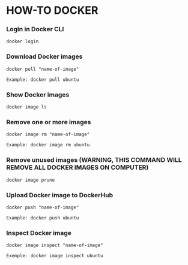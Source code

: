 # HOW-TO DOCKER

### Login in Docker CLI

```
docker login
```

### Download Docker images

```
docker pull "name-of-image"

Example: docker pull ubuntu
```

### Show Docker images

```
docker image ls
```

### Remove one or more images

```
docker image rm "name-of-image"

Example: docker image rm ubuntu
```

### Remove unused images (WARNING, THIS COMMAND WILL REMOVE ALL DOCKER IMAGES ON COMPUTER)

```
docker image prune
```

### Upload Docker image to DockerHub

```
docker push "name-of-image"

Example: docker push ubuntu
```

### Inspect Docker image

```
docker image inspect "name-of-image"

Exemple: docker image inspect ubuntu

```
